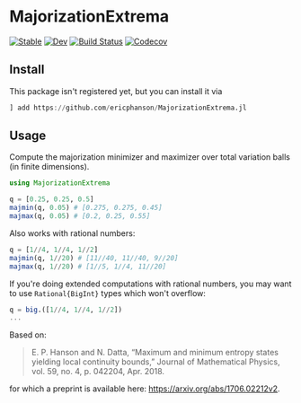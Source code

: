 # MajorizationExtrema

[![Stable](https://img.shields.io/badge/docs-stable-blue.svg)](https://ericphanson.github.io/MajorizationExtrema.jl/stable)
[![Dev](https://img.shields.io/badge/docs-dev-blue.svg)](https://ericphanson.github.io/MajorizationExtrema.jl/dev)
[![Build Status](https://travis-ci.com/ericphanson/MajorizationExtrema.jl.svg?branch=master)](https://travis-ci.com/ericphanson/MajorizationExtrema.jl)
[![Codecov](https://codecov.io/gh/ericphanson/MajorizationExtrema.jl/branch/master/graph/badge.svg)](https://codecov.io/gh/ericphanson/MajorizationExtrema.jl)

## Install

This package isn't registered yet, but you can install it via

```julia
] add https://github.com/ericphanson/MajorizationExtrema.jl
```

## Usage

Compute the majorization minimizer and maximizer over total variation balls (in finite dimensions).

```julia
using MajorizationExtrema

q = [0.25, 0.25, 0.5]
majmin(q, 0.05) # [0.275, 0.275, 0.45]
majmax(q, 0.05) # [0.2, 0.25, 0.55]
```

Also works with rational numbers:

```julia
q = [1//4, 1//4, 1//2]
majmin(q, 1//20) # [11//40, 11//40, 9//20]
majmax(q, 1//20) # [1//5, 1//4, 11//20]
```

If you're doing extended computations with rational numbers, you may want to use `Rational{BigInt}` types which won't overflow:

```julia
q = big.([1//4, 1//4, 1//2])
...
```

Based on:

>E. P. Hanson and N. Datta, “Maximum and minimum entropy states yielding local continuity bounds,” Journal of Mathematical Physics, vol. 59, no. 4, p. 042204, Apr. 2018.

for which a preprint is available here: <https://arxiv.org/abs/1706.02212v2>.